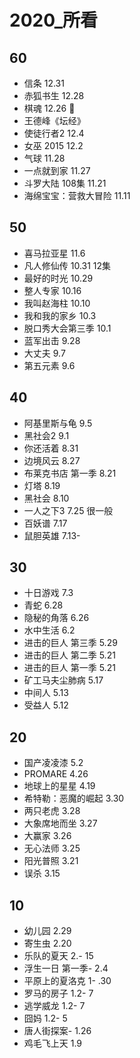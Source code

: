 # 2020_所看

## 60
- 信条 12.31
- 赤狐书生 12.28
- 棋魂  12.26 💯
- 王德峰《坛经》
- 使徒行者2 12.4
- 女巫 2015 12.2
- 气球 11.28
- 一点就到家 11.27
- 斗罗大陆 108集 11.21
- 海绵宝宝：营救大冒险 11.11
## 50
- 喜马拉亚星 11.6
- 凡人修仙传 10.31 12集
- 最好的时光 10.29
- 整人专家 10.16
- 我叫赵海柱 10.10
- 我和我的家乡 10.3
- 脱口秀大会第三季 10.1
- 蓝军出击 9.28
- 大丈夫 9.7 ️
- 第五元素 9.6
## 40
- 阿基里斯与龟 9.5
- 黑社会2 9.1 ️
- 你还活着 8.31
- 边境风云  ️️️8.27
- 布莱克书店 第一季 8.21
- 灯塔 8.19
- 黑社会 8.10 ️
- 一人之下3 7.25 很一般
- 百妖谱 7.17
- 鼠胆英雄  7.13- 
## 30
- 十日游戏 7.3
- 青蛇 6.28
- 隐秘的角落 6.26
- 水中生活 6.2
- 进击的巨人 第三季 5.29
- 进击的巨人 第二季 5.21
- 进击的巨人 第一季 5.21
- 矿工马夫尘肺病 5.17
- 中间人 5.13
- 受益人 5.12
## 20
- 国产凌凌漆 5.2
- PROMARE 4.26
- 地球上的星星 4.19
- 希特勒：恶魔的崛起 3.30
- 两只老虎 3.28
- 大象席地而坐 3.27
- 大赢家 3.26
- 无心法师 3.25
- 阳光普照 3.21
- 误杀 3.15
## 10
- 幼儿园 2.29
- 寄生虫 2.20
- 乐队的夏天 2.- 15
- 浮生一日 第一季-  2.4
- 平原上的夏洛克 ️1- .30 
- 罗马的房子 1.2- 7
- 逃学威龙 1.2- 7
- 囧妈 1.2- 5
- 唐人街探案-  1.26 
- 鸡毛飞上天 1.9
